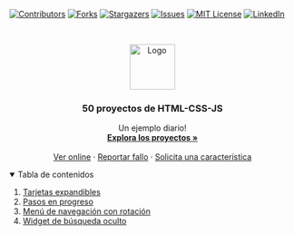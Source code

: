 [![Contributors][contributors-shield]][contributors-url]
[![Forks][forks-shield]][forks-url]
[![Stargazers][stars-shield]][stars-url]
[![Issues][issues-shield]][issues-url]
[![MIT License][license-shield]][license-url]
[![LinkedIn][linkedin-shield]][linkedin-url]

<!-- PROJECT LOGO -->
<br />
<p align="center">
  <a href="https://github.com/cswni/50-proyectos-html-css-js">
    <img src="images/logo.png" alt="Logo" width="80" height="80">
  </a>

  <h3 align="center">50 proyectos de HTML-CSS-JS</h3>

  <p align="center">
    Un ejemplo diario!
    <br />
    <a href="https://github.com/cswni/50-proyectos-html-css-js/"><strong>Explora los proyectos »</strong></a>
    <br />
    <br />
    <a href="https://cswni/github.io/2021/50-proyectos-html-css-js">Ver online</a>
    ·
    <a href="https://github.com/cswni/50-proyectos-html-css-js/issues">Reportar fallo</a>
    ·
    <a href="https://github.com/cswni/50-proyectos-html-css-js/issues">Solicita una característica</a>
  </p>
</p>

<!-- TABLE OF CONTENTS -->
<details open="open">
  <summary>Tabla de contenidos</summary>
  <ol>
    <li><a href="/dia1">Tarjetas expandibles</a></li>
    <li><a href="/dia2">Pasos en progreso</a></li>
    <li><a href="/dia3">Menú de navegación con rotación </a></li>
    <li><a href="/dia4">Widget de búsqueda oculto</a></li>
  </ol>
</details>


<!-- MARKDOWN LINKS & IMAGES -->
<!-- https://www.markdownguide.org/basic-syntax/#reference-style-links -->
[contributors-shield]: https://img.shields.io/github/contributors/cswni/50-proyectos-html-css-js.svg?style=for-the-badge
[contributors-url]: https://github.com/cswni/50-proyectos-html-css-js/graphs/contributors
[forks-shield]: https://img.shields.io/github/forks/cswni/50-proyectos-html-css-js.svg?style=for-the-badge
[forks-url]: https://github.com/cswni/50-proyectos-html-css-js/network/members
[stars-shield]: https://img.shields.io/github/stars/cswni/50-proyectos-html-css-js.svg?style=for-the-badge
[stars-url]: https://github.com/cswni/50-proyectos-html-css-js/stargazers
[issues-shield]: https://img.shields.io/github/issues/cswni/50-proyectos-html-css-js.svg?style=for-the-badge
[issues-url]: https://github.com/cswni/50-proyectos-html-css-js/issues
[license-shield]: https://img.shields.io/github/license/cswni/50-proyectos-html-css-js.svg?style=for-the-badge
[license-url]: https://github.com/cswni/50-proyectos-html-css-js/blob/master/LICENSE.txt
[linkedin-shield]: https://img.shields.io/badge/-LinkedIn-black.svg?style=for-the-badge&logo=linkedin&colorB=555
[linkedin-url]: https://linkedin.com/in/cperezni
[product-screenshot]: images/screenshot.png